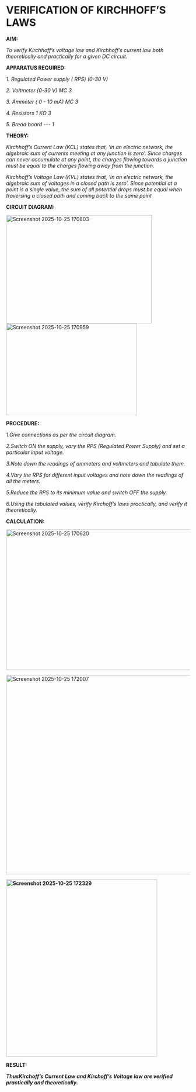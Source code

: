 # VERIFICATION OF KIRCHHOFF’S LAWS

**AIM:**

*To verify Kirchhoff’s voltage law and Kirchhoff’s current law both theoretically and practically for a given DC circuit.*

**APPARATUS REQUIRED:**

*1.	Regulated Power supply ( RPS)	(0-30 V)*
   
*2.	Voltmeter	(0-30 V) MC	3*
   
*3.	Ammeter	( 0 - 10 mA) MC	3*
   
*4.	Resistors	1 KΩ	3*

*5.	Bread board	---	1*

**THEORY:**

*Kirchhoff’s Current Law (KCL) states that, ‘in an electric network, the algebraic sum of currents meeting at any junction is zero’. Since charges can never accumulate at any point, the charges flowing towards a junction must be equal to the charges flowing away from the junction.*

*Kirchhoff’s Voltage Law (KVL) states that, ‘in an electric network, the algebraic sum of voltages in a closed path is zero’. Since potential at a point is a single value, the sum of all potential drops must be equal when traversing a closed path and coming back to the same point*

**CIRCUIT DIAGRAM:**

<img width="399" height="296" alt="Screenshot 2025-10-25 170803" src="https://github.com/user-attachments/assets/af2b8f14-ad6f-49eb-8819-b27ad82a33e9" />

<img width="359" height="251" alt="Screenshot 2025-10-25 170959" src="https://github.com/user-attachments/assets/53b5b574-0c67-4585-b4de-ff9bfb8643d3" />












**PROCEDURE:**

 *1.Give connections as per the circuit diagram.*

 *2.Switch ON the supply, vary the RPS (Regulated Power Supply) and set a particular input voltage.*
	
 *3.Note down the readings of ammeters and voltmeters and tabulate them.*
	
 *4.Vary the RPS for different input voltages and note down the readings of all the meters.*

 *5.Reduce the RPS to its minimum value and switch OFF the supply.*
  
 *6.Using the tabulated values, verify Kirchoff’s laws practically, and verify it theoretically.*

**CALCULATION:**
 
<img width="798" height="384" alt="Screenshot 2025-10-25 170620" src="https://github.com/user-attachments/assets/8ccacc82-b4e0-4777-be8d-128cb5772302" />

<img width="512" height="545" alt="Screenshot 2025-10-25 172007" src="https://github.com/user-attachments/assets/f12bb804-6bbf-4e88-930d-1ce142a9e2db" /><b>


<img width="414" height="485" alt="Screenshot 2025-10-25 172329" src="https://github.com/user-attachments/assets/ba7fdeaf-06ec-43e9-9eda-fbf597fc7d01" />


**RESULT:**

*ThusKirchoff’s Current Law and Kirchoff’s Voltage law are verified practically and theoretically.*

